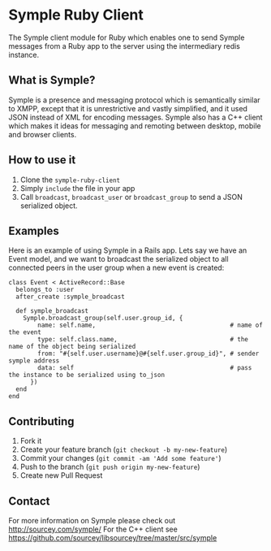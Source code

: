 # Symple Ruby Client

The Symple client module for Ruby which enables one to send Symple messages from a Ruby app to the server using the intermediary redis instance. 

## What is Symple?

Symple is a presence and messaging protocol which is semantically similar to XMPP, except that it is unrestrictive and vastly simplified, and it used JSON instead of XML for encoding messages. Symple also has a C++ client which makes it ideas for messaging and remoting between desktop, mobile and browser clients.

## How to use it

1. Clone the ```symple-ruby-client```
2. Simply ```include``` the file in your app
3. Call ```broadcast```, ```broadcast_user``` or ```broadcast_group``` to send a JSON serialized object.

## Examples

Here is an example of using Symple in a Rails app. Lets say we have an Event model, and we want to broadcast the serialized object to all connected peers in the user group when a new event is created:

    class Event < ActiveRecord::Base
      belongs_to :user      
      after_create :symple_broadcast
      
      def symple_broadcast
        Symple.broadcast_group(self.user.group_id, {
            name: self.name,                                     # name of the event
            type: self.class.name,                               # the name of the object being serialized
            from: "#{self.user.username}@#{self.user.group_id}", # sender symple address
            data: self                                           # pass the instance to be serialized using to_json
          })
      end
    end

## Contributing

1. Fork it
2. Create your feature branch (`git checkout -b my-new-feature`)
3. Commit your changes (`git commit -am 'Add some feature'`)
4. Push to the branch (`git push origin my-new-feature`)
5. Create new Pull Request

## Contact

For more information on Symple please check out http://sourcey.com/symple/
For the C++ client see https://github.com/sourcey/libsourcey/tree/master/src/symple
